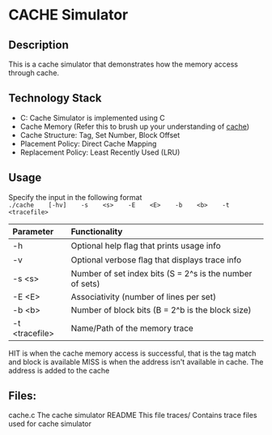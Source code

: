 # CACHE Simulator

## Description
This is a cache simulator that demonstrates how the memory access through cache. 

## Technology Stack
- C: Cache Simulator is implemented using C
- Cache Memory (Refer this to brush up your understanding of [cache](https://www.cs.cmu.edu/afs/cs/academic/class/15213-f09/www/lectures/23-caches.pdf))
- Cache Structure: Tag, Set Number, Block Offset
- Placement Policy: Direct Cache Mapping
- Replacement Policy: Least Recently Used (LRU)

## Usage    
Specify the input in the following format  
`./cache    [-hv]    -s    <s>    -E    <E>    -b    <b>    -t    <tracefile>`

|Parameter        |Functionality|
|:----------------|:-----------------------------------------------|
|-h               | Optional help ﬂag that prints usage info |
|-v               | Optional verbose ﬂag that displays trace info |  
|-s  \<s>         | Number of set index bits (S = 2^s is the number of sets) |  
|-E  \<E>         | Associativity (number of lines per set) |
|-b  \<b>         | Number of block bits (B = 2^b is the block size) |   
|-t  \<tracefile> | Name/Path of the memory trace |

HIT is when the cache memory access is successful, that is the tag match and block is available
MISS is when the address isn't available in cache. The address is added to the cache

## Files:
cache.c                 The cache simulator
README                  This file
traces/                 Contains trace files used for cache simulator
